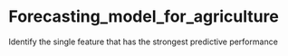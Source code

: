 # Forecasting_model_for_agriculture
Identify the single feature that has the strongest predictive performance
